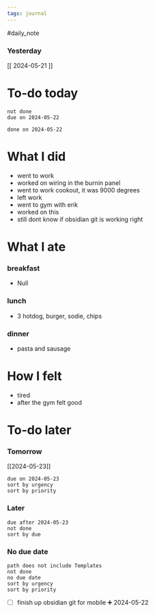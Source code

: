 ```yaml
---
tags: journal
---
```

#daily_note
### Yesterday
[[ 2024-05-21 ]]
# To-do today

 ```tasks
 not done
 due on 2024-05-22
 ```

 ```tasks
 done on 2024-05-22
 ```

# What I did

- went to work
- worked on wiring in the burnin panel
- went to work cookout, it was 9000 degrees 
- left work
- went to gym with erik
- worked on this
- still dont know if obsidian git is working right

# What I ate

### breakfast
- Null

### lunch
- 3 hotdog, burger, sodie, chips

### dinner
- pasta and sausage

# How I felt

- tired
- after the gym felt good

# To-do later

### Tomorrow 
[[2024-05-23]]
 ```tasks
 due on 2024-05-23
 sort by urgency
 sort by priority
 ```

### Later

 ```tasks
 due after 2024-05-23
 not done
 sort by due
 ```

### No due date

 ```tasks
 path does not include Templates
 not done
 no due date
 sort by urgency
 sort by priority
 ```

- [ ] finish up obsidian git for mobile ➕ 2024-05-22
